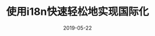 ---
title: "使用i18n快速轻松地实现国际化"
tags: [i18n, gatsby, github, netlify]
date: 2019-05-22
path: blog/zh/i18n
cover: ./preview.png
excerpt: 种以多种语言发布博客的有趣方式。
---